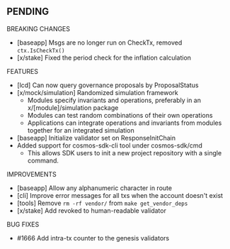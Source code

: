 ## PENDING

BREAKING CHANGES
* [baseapp] Msgs are no longer run on CheckTx, removed `ctx.IsCheckTx()`
* [x/stake] Fixed the period check for the inflation calculation

FEATURES
* [lcd] Can now query governance proposals by ProposalStatus
* [x/mock/simulation] Randomized simulation framework
  * Modules specify invariants and operations, preferably in an x/[module]/simulation package
  * Modules can test random combinations of their own operations
  * Applications can integrate operations and invariants from modules together for an integrated simulation
* [baseapp] Initialize validator set on ResponseInitChain
* Added support for cosmos-sdk-cli tool under cosmos-sdk/cmd	
   * This allows SDK users to init a new project repository with a single command.

IMPROVEMENTS
* [baseapp] Allow any alphanumeric character in route
* [cli] Improve error messages for all txs when the account doesn't exist
* [tools] Remove `rm -rf vendor/` from `make get_vendor_deps`
* [x/stake] Add revoked to human-readable validator 

BUG FIXES
*  \#1666 Add intra-tx counter to the genesis validators
